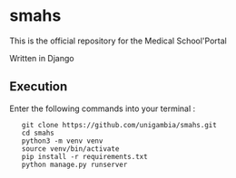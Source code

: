 # smahs
This is the official repository for the Medical School'Portal 


Written in Django

##  Execution
Enter the following commands into your terminal :

 ```
    git clone https://github.com/unigambia/smahs.git
    cd smahs
    python3 -m venv venv
    source venv/bin/activate
    pip install -r requirements.txt
    python manage.py runserver
    

 ```

